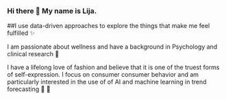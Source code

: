 ###                         Hi there 👋 My name is Lija. 

##I use data-driven approaches to explore the things that make me feel fulfilled ✨ 

I am passionate about wellness and have a background in Psychology and clinical research 🍃

I have a lifelong love of fashion and believe that it is one of the truest forms of self-expression. I focus on consumer consumer behavior and am particularly interested in the use of of AI and machine learning in trend forecasting 👗 👡



<!--
**lijahoffman/lijahoffman** is a ✨ _special_ ✨ repository because its `README.md` (this file) appears on your GitHub profile.

Here are some ideas to get you started:

- 🔭 I’m currently working on ...
- 🌱 I’m currently learning ...
- 👯 I’m looking to collaborate on ...
- 🤔 I’m looking for help with ...
- 💬 Ask me about ...
- 📫 How to reach me: ...
- 😄 Pronouns: ...
- ⚡ Fun fact: ...
-->
